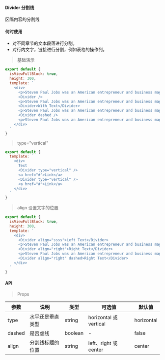 #### Divider 分割线

区隔内容的分割线

#### 何时使用

- 对不同章节的文本段落进行分割。
- 对行内文字，链接进行分割，例如表格的操作列。

> 基础演示

```js
export default {
  isViewFullBlock: true,
  height: 300,
  template: `
    <div>
      <p>Steven Paul Jobs was an American entrepreneur and business magnate. He was the chairman, chief executive officer, and a co-founder of Apple Inc.</p>
      <Divider />
      <p>Steven Paul Jobs was an American entrepreneur and business magnate. He was the chairman, chief executive officer, and a co-founder of Apple Inc.</p>
      <Divider>With Text</Divider>
      <p>Steven Paul Jobs was an American entrepreneur and business magnate. He was the chairman, chief executive officer, and a co-founder of Apple Inc.</p>
      <Divider dashed />
      <p>Steven Paul Jobs was an American entrepreneur and business magnate. He was the chairman, chief executive officer, and a co-founder of Apple Inc.</p>
    </div>
  `
}
```


> type="vertical"

```js
export default {
  template: `
    <div>
      Text
      <Divider type="vertical" />
      <a href="#">Link</a>
      <Divider type="vertical" />
      <a href="#">Link</a>
    </div>
  `
}
```

> align 设置文字的位置

```js
export default {
  isViewFullBlock: true,
  height: 300,
  template: `
    <div>
      <Divider align="ssss">Left Text</Divider>
      <p>Steven Paul Jobs was an American entrepreneur and business magnate. He was the chairman, chief executive officer, and a co-founder of Apple Inc.</p>
      <Divider align="right">Right Text</Divider>
      <p>Steven Paul Jobs was an American entrepreneur and business magnate. He was the chairman, chief executive officer, and a co-founder of Apple Inc.</p>
      <Divider align="right" dashed>Right Text</Divider>
    </div>
  `
}
```

#### API

> Props

参数 | 说明 | 类型 | 可选值 | 默认值
---|---|---|---|---
type | 水平还是垂直类型 | string | horizontal 或 vertical | horizontal
dashed | 是否虚线 | boolean | - | false
align | 分割线标题的位置 | string | left、right 或 center | center